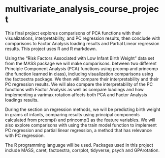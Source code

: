 # multivariate_analysis_course_project
This final project explores comparisons of PCA functions with their visualizations, interpretability, and PC regression results, then conclude with comparisons to Factor Analysis loading results and Partial Linear regression results. This project uses R and R markdown.

Using the “Risk Factors Associated with Low Infant Birth Weight” data set from the MASS package we will make comparisons. between two different Principle Component Analysis (PCA) functions using prcomp and princomp (the function learned in class), including visualization comparisons using the factoextra package. We then will compare their interpretability and their PC regression results. We will also compare the interpretability of the PC functions with Factor Analysis as well as compare loadings and how implementing a varimax rotation affects both PCA and Factor Analysis loadings results.

During the section on regression methods, we will be predicting birth weight in grams of infants, comparing results using principal components calculated from prcomp() and princomp() as the feature variables. We will also explore comparisons with using the train model function to implement PC regression and partial linear regression, a method that has relevance with PC regression.

The R programming language will be used. Packages used in this project include MASS, caret, factoextra, corrplot, tidyverse, psych and GPArotation.

